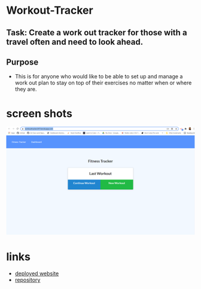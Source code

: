 # Workout-Tracker
## Task: Create a work out tracker for those with a travel often and need to look ahead.

## Purpose
- This is for anyone who would like to be able to set up and manage a work out plan to stay on top of their exercises no matter when or where they are. 

# screen shots


![Heroku Screen Shot](./fitnessScreenShot.PNG)

# links

- [deployed website](https://workouttracker247.herokuapp.com/)
- [repository](https://github.com/chris79kennard/Workout-Tracker)
